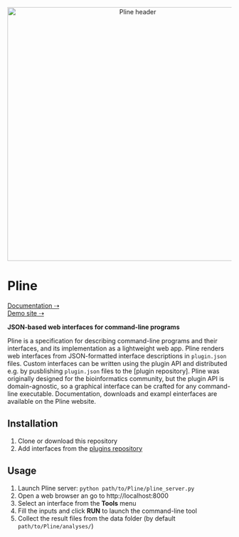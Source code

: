 <p align="center">
  <img width="570" alt="Pline header" src="https://user-images.githubusercontent.com/1215700/74085678-457a4180-4a84-11ea-84ac-be8dd2150465.png">
</p>

# Pline

[Documentation ⇢](http://wasabiapp.org/pline/)  
[Demo site ⇢](http://wasabiapp.org/pline-demo/)

**JSON-based web interfaces for command-line programs**

Pline is a specification for describing command-line programs and their interfaces, and its implementation as a lightweight web app. Pline renders web interfaces from JSON-formatted interface descriptions in `plugin.json` files. Custom interfaces can be written using the plugin API and distributed e.g. by pusblishing `plugin.json` files to the [plugin repository]. Pline was originally designed for the bioinformatics community, but the plugin API is domain-agnostic, so a graphical interface can be crafted for any command-line executable.
Documentation, downloads and exampl einterfaces are available on the Pline website.

## Installation

1) Clone or download this repository
2) Add interfaces from the [plugins repository](https://github.com/veidenberg/plugins)

## Usage

1) Launch Pline server: `python path/to/Pline/pline_server.py`
2) Open a web browser an go to http://localhost:8000
3) Select an interface from the **Tools** menu
4) Fill the inputs and click **RUN** to launch the command-line tool
5) Collect the result files from the data folder (by default `path/to/Pline/analyses/`)
